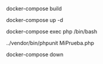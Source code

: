 
docker-compose build  

docker-compose up -d

docker-compose exec php /bin/bash

../vendor/bin/phpunit MiPrueba.php 

docker-compose down